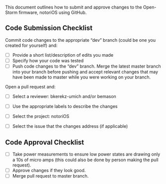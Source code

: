 
This document outlines how to submit and approve changes to the Open-Storm firmware, notoriOS using GitHub.

## Code Submission Checklist

Commit code changes to the appropriate “dev” branch (could be one you created for yourself) and:
-[ ] Provide a short list/description of edits you made
-[ ] Specify how your code was tested
-[ ] Push code changes to the “dev” branch. Merge the latest master branch into your branch before pushing and accept relevant changes that may have been made to master while you were working on your branch.

Open a pull request and: 
-[ ] Select a reviewer: bkerekz-umich and/or bemason
-[ ] Use the appropriate labels to describe the changes
-[ ] Select the project: notoriOS
-[ ] Select the issue that the changes address (if applicable)


## Code Approval Checklist

-[ ] Take power measurements to ensure low power states are drawing only a 10s of micro amps (this could also be done by person making the pull request). 
-[ ] Approve changes if they look good.
-[ ] Merge pull request to master branch.
